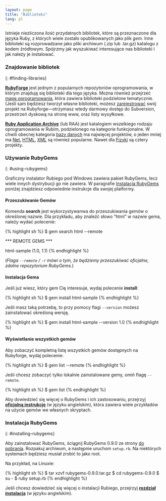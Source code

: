 ```yaml
---
layout: page
title: "Biblioteki"
lang: pl
---
```


Istnieje niezliczona ilość przydatnych bibliotek, które są przeznaczone
dla języka Ruby, z których wiele zostało opublikowanych jako plik *gem*.
Inne biblioteki są rozprowadzane jako pliki archiwum (.zip lub .tar.gz)
katalogu z kodem źródłowym. Spójrzmy jak wyszukiwać interesujące nas
biblioteki i jak należy je instalować.

### Znajdowanie bibliotek
{: #finding-libraries}

[**RubyForge**][1] jest jednym z popularnych repozytoriów
oprogramowania, w którym znajdują się biblioteki dla tego języka. Można
również przejrzeć [mapę oprogramowania][2], która zawiera biblioteki
podzielone tematycznie. (Jeśli sam będziesz tworzył własne biblioteki,
możesz [zarejestrować][3] swój projekt na Rubyforge—otrzymasz wtedy
darmowy dostęp do Subversion, przestrzeń dyskową na stronę www, oraz
listy wysyłkowe.

[**Ruby Application Archive**][4] (lub RAA) jest katalogiem wszelkiego
rodzaju oprogramowania w Rubim, podzielonego na kategorie funkcjonalne.
W chwili obecnej kategoria [bazy danych][5] ma najwięcej projektów, o
jeden mniej ma [Net.][6] [HTML][7], [XML][8] są również popularne. Nawet
dla [Fizyki][9] są cztery projekty.

### Używanie RubyGems
{: #using-rubygems}

Graficzny instalator Rubiego pod Windows zawiera pakiet RubyGems, lecz
wiele innych dystrybucji go nie zawiera. W paragrafie [Instalacja
RubyGems](#installing-rubydems) poniżej znajdziesz odpowiednie
instrukcje dla swojej platformy.

#### Przeszukiwanie Gemów

Komenda **search** jest wykorzystywanwa do przeszukiwania gemów o
określonej nazwie. Dla przykładu, aby znaleźć słowo “html” w nazwie
gema, należy wydać polecenie:

{% highlight sh %}
$ gem search html --remote

*** REMOTE GEMS ***

html-sample (1.0, 1.1)
{% endhighlight %}

(*Flaga `--remote` / `-r` mówi o tym, że będziemy przeszukiwać oficjalne,
zdalne repozytorium RubyGems.*)

#### Instalacja Gema

Jeśli już wiesz, który gem Cię interesuje, wydaj polecenie **install**\:

{% highlight sh %}
$ gem install html-sample
{% endhighlight %}

Jeśli masz taką potrzebę, to przy pomocy flagi `--version` możesz
zainstalować określoną wersję.

{% highlight sh %}
$ gem install html-sample --version 1.0
{% endhighlight %}

#### Wyświetlanie wszystkich gemów

Aby zobaczyć kompletną listę wszystkich gemów dostępnych na Rubyforge,
wydaj polecenie:

{% highlight sh %}
$ gem list --remote
{% endhighlight %}

Jeśli chcesz zobaczyć tylko lokalnie zainstalowane gemy, omiń flagę
`--remote`.

{% highlight sh %}
$ gem list
{% endhighlight %}

Aby dowiedzieć się więcej o RubyGems i ich zastosowaniu, przejrzyj
[**oficjalną instrukcję**][10] (w języku angielskim), która zawiera
wiele przykładów na użycie gemów we własnych skryptach.

### Instalacja RubyGems
{: #installing-rubygems}

Aby zainstalować RubyGems, ściągnij RubyGems 0.9.0 ze strony [do
pobrania][11]. Rozpakuj archiwum, a następnie uruchom `setup.rb`. Na
niektórych systemach będziesz musiał zrobić to jako root.

Na przykład, na Linuxie:

{% highlight sh %}
$ tar xzvf rubygems-0.9.0.tar.gz
$ cd rubygems-0.9.0
$ su -
$ ruby setup.rb
{% endhighlight %}

Jeśli chcesz dowiedzieć się więcej o instalacji Rubiego, przejrzyj
[**rozdział instalacja**][12] (w języku angielskim).



[1]: http://rubyforge.org/
[2]: http://rubyforge.org/softwaremap/trove_list.php
[3]: http://rubyforge.org/register/
[4]: http://raa.ruby-lang.org/
[5]: http://raa.ruby-lang.org/cat.rhtml?category_major=Library;category_minor=Database
[6]: http://raa.ruby-lang.org/cat.rhtml?category_major=Library;category_minor=Net
[7]: http://raa.ruby-lang.org/cat.rhtml?category_major=Library;category_minor=HTML
[8]: http://raa.ruby-lang.org/cat.rhtml?category_major=Library;category_minor=XML
[9]: http://raa.ruby-lang.org/cat.rhtml?category_major=Library;category_minor=Physics
[10]: http://rubygems.org/read/chapter/1
[11]: http://rubyforge.org/frs/?group_id=126
[12]: http://rubygems.org/read/chapter/3
